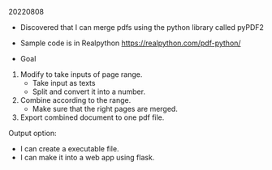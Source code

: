 20220808

- Discovered that I can merge pdfs using the python library called pyPDF2
- Sample code is in Realpython
https://realpython.com/pdf-python/

- Goal
1. Modify to take inputs of page range. 
    - Take input as texts
    - Split and convert it into a number. 
2. Combine according to the range. 
    - Make sure that the right pages are merged. 
3. Export combined document to one pdf file. 


Output option:
- I can create a executable file. 
- I can make it into a web app using flask. 

